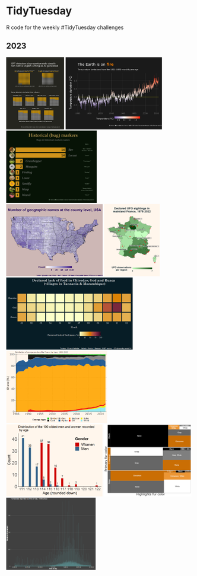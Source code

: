 # TidyTuesday
R code for the weekly #TidyTuesday challenges

## 2023
<img src="https://github.com/Haclio/TidyTuesday/blob/main/2023/2023-W29/detectors.png?raw=true" height = 195pt title="GPT detectors and their bias towards non-native writers - week 29"> <img src="https://github.com/Haclio/TidyTuesday/blob/main/2023/2023-W28/temps.png?raw=true" height = 195pt title="Global temperature deviations - week 28"> <img src="https://github.com/Haclio/TidyTuesday/blob/main/2023/2023-W27/bugnames.png?raw=true" height = 195pt title="Bug names in US historical markers - week 27"> <img src="https://github.com/Haclio/TidyTuesday/blob/main/2023/2023-W26/US_geographical_names.png?raw=true" height = 195pt title="US geographical names distribution - week 26"> <img src="https://github.com/Haclio/TidyTuesday/blob/main/2023/2023-W25/plot2.png?raw=true" height = 195pt title="UFO sightings in France - week 25"> <img src="https://github.com/Haclio/TidyTuesday/blob/main/2023/2023-W24/SAFI.png?raw=true" height = 195pt title="Tanzania/Mozambique villages lack of food - week 24"> <img src="https://github.com/Haclio/TidyTuesday/blob/main/2023/2023-W23/Energyproduction.png?raw=true" height = 195pt title="French energy production - week 23"> <img src="https://github.com/Haclio/TidyTuesday/blob/main/2023/2023-W22/age.png?raw=true" height = 195pt title="Centenarians ages - week 22"> <img src="https://github.com/Haclio/TidyTuesday/blob/main/2023/2023-W21/Squirrelfur.png?raw=true" height = 195pt title="Central Park squirrels fur color - week 21"> <img src="https://github.com/Haclio/TidyTuesday/blob/main/2023/2023-W20/tpertime-all.png?raw=true" height = 195pt title="US Tornadoes by time of report - week 20">

